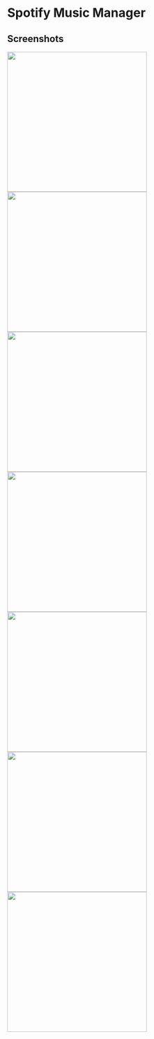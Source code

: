 # Spotify Music Manager

## Screenshots
<img width="320px" src="screenshots/tags.png"/>
<img width="320px" src="screenshots/tagEdit.png"/>
<img width="320px" src="screenshots/ratingsView.png"/>
<img width="320px" src="screenshots/searchView_tag_filter.png"/>
<img width="320px" src="screenshots/playlistsView.png"/>
<img width="320px" src="screenshots/playlistView.png"/>
<img width="320px" src="screenshots/trackView_2.png"/>
